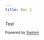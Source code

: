 ```yaml
---
title: Doc 1
---
```

Test

<SwmMeta version="3.0.0" repo-id="Z2l0aHViJTNBJTNBZmlzaC1zcGVlY2glM0ElM0FJZGl0WWVnZXJTd2ltbQ==" repo-name="fish-speech"><sup>Powered by [Swimm](https://staging.swimm.cloud/)</sup></SwmMeta>
